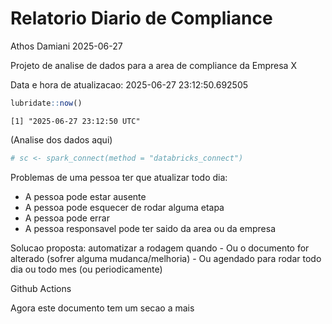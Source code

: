 # Relatorio Diario de Compliance
Athos Damiani
2025-06-27

Projeto de analise de dados para a area de compliance da Empresa X

Data e hora de atualizacao: 2025-06-27 23:12:50.692505

``` r
lubridate::now()
```

    [1] "2025-06-27 23:12:50 UTC"

(Analise dos dados aqui)

``` r
# sc <- spark_connect(method = "databricks_connect")
```

Problemas de uma pessoa ter que atualizar todo dia:

-   A pessoa pode estar ausente
-   A pessoa pode esquecer de rodar alguma etapa
-   A pessoa pode errar
-   A pessoa responsavel pode ter saido da area ou da empresa

Solucao proposta: automatizar a rodagem quando - Ou o documento for
alterado (sofrer alguma mudanca/melhoria) - Ou agendado para rodar todo
dia ou todo mes (ou periodicamente)

Github Actions

Agora este documento tem um secao a mais
